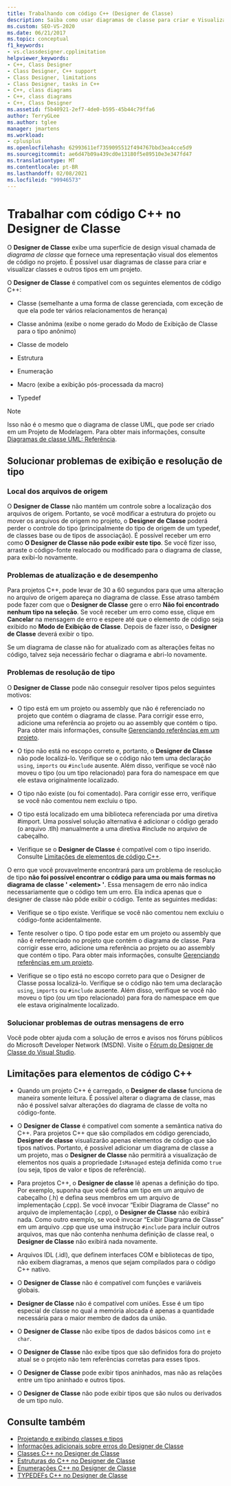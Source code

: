 ```yaml
---
title: Trabalhando com código C++ (Designer de Classe)
description: Saiba como usar diagramas de classe para criar e Visualizar elementos de código C++, classes e outros tipos em um projeto.
ms.custom: SEO-VS-2020
ms.date: 06/21/2017
ms.topic: conceptual
f1_keywords:
- vs.classdesigner.cpplimitation
helpviewer_keywords:
- C++, Class Designer
- Class Designer, C++ support
- Class Designer, limitations
- Class Designer, tasks in C++
- C++, class diagrams
- C++, class diagrams
- C++, Class Designer
ms.assetid: f5b40921-2ef7-4de0-b595-45b44c79ffa6
author: TerryGLee
ms.author: tglee
manager: jmartens
ms.workload:
- cplusplus
ms.openlocfilehash: 62993611ef7359095512f494767bbd3ea4cce5d9
ms.sourcegitcommit: ae6d47b09a439cd0e13180f5e89510e3e347fd47
ms.translationtype: MT
ms.contentlocale: pt-BR
ms.lasthandoff: 02/08/2021
ms.locfileid: "99946573"
---
```

# <a name="work-with-c-code-in-class-designer"></a>Trabalhar com código C++ no Designer de Classe

O **Designer de Classe** exibe uma superfície de design visual chamada de *diagrama de classe* que fornece uma representação visual dos elementos de código no projeto. É possível usar diagramas de classe para criar e visualizar classes e outros tipos em um projeto.

O **Designer de Classe** é compatível com os seguintes elementos de código C++:

- Classe (semelhante a uma forma de classe gerenciada, com exceção de que ela pode ter vários relacionamentos de herança)

- Classe anônima (exibe o nome gerado do Modo de Exibição de Classe para o tipo anônimo)

- Classe de modelo

- Estrutura

- Enumeração

- Macro (exibe a exibição pós-processada da macro)

- Typedef

> [!NOTE]
> Isso não é o mesmo que o diagrama de classe UML, que pode ser criado em um Projeto de Modelagem. Para obter mais informações, consulte [Diagramas de classe UML: Referência](../../modeling/what-s-new-for-design-in-visual-studio.md).

## <a name="troubleshoot-type-resolution-and-display-issues"></a>Solucionar problemas de exibição e resolução de tipo

### <a name="location-of-source-files"></a>Local dos arquivos de origem

O **Designer de Classe** não mantém um controle sobre a localização dos arquivos de origem. Portanto, se você modificar a estrutura do projeto ou mover os arquivos de origem no projeto, o **Designer de Classe** poderá perder o controle do tipo (principalmente do tipo de origem de um typedef, de classes base ou de tipos de associação). É possível receber um erro como **O Designer de Classe não pode exibir este tipo**. Se você fizer isso, arraste o código-fonte realocado ou modificado para o diagrama de classe, para exibi-lo novamente.

### <a name="update-and-performance-issues"></a>Problemas de atualização e de desempenho

Para projetos C++, pode levar de 30 a 60 segundos para que uma alteração no arquivo de origem apareça no diagrama de classe. Esse atraso também pode fazer com que o **Designer de Classe** gere o erro **Não foi encontrado nenhum tipo na seleção**. Se você receber um erro como esse, clique em **Cancelar** na mensagem de erro e espere até que o elemento de código seja exibido no **Modo de Exibição de Classe**. Depois de fazer isso, o **Designer de Classe** deverá exibir o tipo.

Se um diagrama de classe não for atualizado com as alterações feitas no código, talvez seja necessário fechar o diagrama e abri-lo novamente.

### <a name="type-resolution-issues"></a>Problemas de resolução de tipo

O **Designer de Classe** pode não conseguir resolver tipos pelos seguintes motivos:

- O tipo está em um projeto ou assembly que não é referenciado no projeto que contém o diagrama de classe. Para corrigir esse erro, adicione uma referência ao projeto ou ao assembly que contém o tipo. Para obter mais informações, consulte [Gerenciando referências em um projeto](../managing-references-in-a-project.md).

- O tipo não está no escopo correto e, portanto, o **Designer de Classe** não pode localizá-lo. Verifique se o código não tem uma declaração `using`, `imports` ou `#include` ausente. Além disso, verifique se você não moveu o tipo (ou um tipo relacionado) para fora do namespace em que ele estava originalmente localizado.

- O tipo não existe (ou foi comentado). Para corrigir esse erro, verifique se você não comentou nem excluiu o tipo.

- O tipo está localizado em uma biblioteca referenciada por uma diretiva #import. Uma possível solução alternativa é adicionar o código gerado (o arquivo .tlh) manualmente a uma diretiva #include no arquivo de cabeçalho.

- Verifique se o **Designer de Classe** é compatível com o tipo inserido. Consulte [Limitações de elementos de código C++](#limitations-for-c-code-elements).

O erro que você provavelmente encontrará para um problema de resolução de tipo **não foi possível encontrar o código para uma ou mais formas no diagrama de classe ' \<element> '**. Essa mensagem de erro não indica necessariamente que o código tem um erro. Ela indica apenas que o designer de classe não pôde exibir o código. Tente as seguintes medidas:

- Verifique se o tipo existe. Verifique se você não comentou nem excluiu o código-fonte acidentalmente.

- Tente resolver o tipo. O tipo pode estar em um projeto ou assembly que não é referenciado no projeto que contém o diagrama de classe. Para corrigir esse erro, adicione uma referência ao projeto ou ao assembly que contém o tipo. Para obter mais informações, consulte [Gerenciando referências em um projeto](../managing-references-in-a-project.md).

- Verifique se o tipo está no escopo correto para que o Designer de Classe possa localizá-lo. Verifique se o código não tem uma declaração `using`, `imports` ou `#include` ausente. Além disso, verifique se você não moveu o tipo (ou um tipo relacionado) para fora do namespace em que ele estava originalmente localizado.

### <a name="troubleshoot-other-error-messages"></a>Solucionar problemas de outras mensagens de erro

Você pode obter ajuda com a solução de erros e avisos nos fóruns públicos do Microsoft Developer Network (MSDN). Visite o [Fórum do Designer de Classe do Visual Studio](https://social.msdn.microsoft.com/Forums/en-US/home?forum=vsclassdesigner).

## <a name="limitations-for-c-code-elements"></a>Limitações para elementos de código C++

- Quando um projeto C++ é carregado, o **Designer de classe** funciona de maneira somente leitura. É possível alterar o diagrama de classe, mas não é possível salvar alterações do diagrama de classe de volta no código-fonte.

- O **Designer de Classe** é compatível com somente a semântica nativa do C++. Para projetos C++ que são compilados em código gerenciado, **Designer de classe** visualizarão apenas elementos de código que são tipos nativos. Portanto, é possível adicionar um diagrama de classe a um projeto, mas o **Designer de Classe** não permitirá a visualização de elementos nos quais a propriedade `IsManaged` esteja definida como `true` (ou seja, tipos de valor e tipos de referência).

- Para projetos C++, o **Designer de classe** lê apenas a definição do tipo. Por exemplo, suponha que você defina um tipo em um arquivo de cabeçalho (.h) e defina seus membros em um arquivo de implementação (.cpp). Se você invocar “Exibir Diagrama de Classe” no arquivo de implementação (.cpp), o **Designer de Classe** não exibirá nada. Como outro exemplo, se você invocar “Exibir Diagrama de Classe” em um arquivo .cpp que use uma instrução `#include` para incluir outros arquivos, mas que não contenha nenhuma definição de classe real, o **Designer de Classe** não exibirá nada novamente.

- Arquivos IDL (.idl), que definem interfaces COM e bibliotecas de tipo, não exibem diagramas, a menos que sejam compilados para o código C++ nativo.

- O **Designer de Classe** não é compatível com funções e variáveis globais.

- **Designer de Classe** não é compatível com uniões. Esse é um tipo especial de classe no qual a memória alocada é apenas a quantidade necessária para o maior membro de dados da união.

- O **Designer de Classe** não exibe tipos de dados básicos como `int` e `char`.

- O **Designer de Classe** não exibe tipos que são definidos fora do projeto atual se o projeto não tem referências corretas para esses tipos.

- O **Designer de Classe** pode exibir tipos aninhados, mas não as relações entre um tipo aninhado e outros tipos.

- O **Designer de Classe** não pode exibir tipos que são nulos ou derivados de um tipo nulo.

## <a name="see-also"></a>Consulte também

- [Projetando e exibindo classes e tipos](designing-and-viewing-classes-and-types.md)
- [Informações adicionais sobre erros do Designer de Classe](additional-information-about-errors.md)
- [Classes C++ no Designer de Classe](visual-cpp-classes.md)
- [Estruturas do C++ no Designer de Classe](visual-cpp-structures.md)
- [Enumerações C++ no Designer de Classe](visual-cpp-enumerations.md)
- [TYPEDEFs C++ no Designer de Classe](visual-cpp-typedefs.md)
